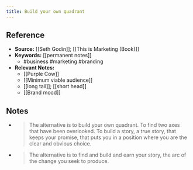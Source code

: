 ```yaml
---
title: Build your own quadrant
---
```

## Reference
- **Source:** [[Seth Godin]]; [[This is Marketing (Book)]]
- **Keywords:** [[permanent notes]]
	- #business #marketing #branding
- **Relevant Notes:**
	- [[Purple Cow]]
	- [[Minimum viable audience]]
	- [[long tail]]; [[short head]]
	- [[Brand mood]]
## Notes
- >The alternative is to build your own quadrant. To find two axes that have been overlooked. To build a story, a true story, that keeps your promise, that puts you in a position where you are the clear and obvious choice.
- >The alternative is to find and build and earn your story, the arc of the change you seek to produce.
